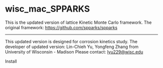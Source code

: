 # wisc_mac_SPPARKS

This is the updated version of lattice Kinetic Monte Carlo framework.
The original framework: https://github.com/spparks/spparks

---------------------------------------------------------------------
This updated version is designed for corrosion kinetics study.
The developer of updated version: Lin-Chieh Yu, Yongfeng Zhang from University of Wisconsin - Madison
Please contact: lyu229@wisc.edu


Install
